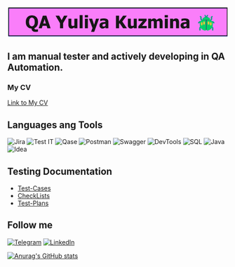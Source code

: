 

[![Header](https://github.com/YuliyaKuzmina/YuliyaKuzmina/blob/main/assets/name.png)](https://github.com/YuliyaKuzmina)

## I am manual tester and actively developing in QA Automation.   
### My CV  
[Link to My CV](https://drive.google.com/file/d/1_Hk0sCLoNULcRRR6uVCP2NIliuL7SqJn/view?usp=drive_link)

## Languages ang Tools  
![Jira](https://img.shields.io/badge/-Jira-434CD9?style=for-the-badge&logo=jira) 
![Test IT](https://img.shields.io/badge/-TestIT-469BE0?style=for-the-badge&logo=TestIT) 
![Qase](https://img.shields.io/badge/-Qase-3F67D4?style=for-the-badge&logo=Qase) 
![Postman](https://img.shields.io/badge/-Postman-0D0D0D?style=for-the-badge&logo=Postman) 
![Swagger](https://img.shields.io/badge/-Swagger-0D0D0D?style=for-the-badge&logo=Swagger) 
![DevTools](https://img.shields.io/badge/-DevTools-090909?style=for-the-badge&logo=googlechrome&logoColor=2674f2)
![SQL](https://img.shields.io/badge/-MySQL-E6E6E6?style=for-the-badge&logo=MySQL) 
![Java](https://img.shields.io/badge/-Java-B8281C?style=for-the-badge&logo=Java)
![Idea](https://img.shields.io/badge/-IntellijIdea-090909?style=for-the-badge&logo=Intellijidea) 

## Testing Documentation  
- [Test-Cases](https://github.com/YuliyaKuzmina/Test-Cases)  
- [CheckLists](https://github.com/YuliyaKuzmina/CheckLists)  
- [Test-Plans](https://github.com/YuliyaKuzmina/Test-Plan)


## Follow me   
[![Telegram](https://img.shields.io/badge/-Telegram-090909?style=for-the-badge&logo=Telegram)](https://t.me/jojikkuzz) 
[![LinkedIn](https://img.shields.io/badge/-Linkedin-090909?style=for-the-badge&logo=Linkedin)](https://www.linkedin.com/in/%D1%8E%D0%BB%D0%B8%D1%8F-%D0%BA%D1%83%D0%B7%D1%8C%D0%BC%D0%B8%D0%BD%D0%B0-1445052a8/) 

[![Anurag's GitHub stats](https://github-readme-stats.vercel.app/api?username=YuliyaKuzmina&show_icons=true&theme=tokyonight&hide=contribs,issues)](https://github.com/YuliyaKuzmina/github-readme-stats)
